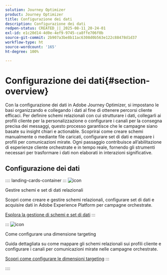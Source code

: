 ```yaml
---
solution: Journey Optimizer
product: Journey Optimizer
title: Configurazione dei dati
description: Configurazione dei dati
redpen-status: CREATED_||_2025-08-11_20-24-01
exl-id: e1c20d14-4d0e-4ef9-9745-ca8ffe706f0b
source-git-commit: 2b907a3be8b11ac6308d0b563e122c88478d1d37
workflow-type: ht
source-wordcount: '165'
ht-degree: 100%

---
```


# Configurazione dei dati{#section-overview}

Con la configurazione dei dati in Adobe Journey Optimizer, si impostano le basi organizzando e collegando i dati al fine di ottenere percorsi cliente efficaci. Per definire schemi relazionali con cui strutturare i dati, collegarli ai profili cliente per la personalizzazione o configurare i canali per la consegna precisa dei messaggi, questo processo garantisce che le campagne siano basate su insight chiari e actionable. Scoprirai come creare schemi manualmente o mediante file caricati, configurare set di dati e mappare i profili per comunicazioni mirate. Ogni passaggio contribuisce all’abilitazione di esperienze cliente orchestrate e in tempo reale, fornendo gli strumenti necessari per trasformare i dati non elaborati in interazioni significative.

## Configurazione dei dati

:::: landing-cards-container
:::
![icon](https://cdn.experienceleague.adobe.com/icons/gear.svg)

Gestire schemi e set di dati relazionali

Scopri come creare e gestire schemi relazionali, configurare set di dati e acquisire dati in Adobe Experience Platform per campagne orchestrate.

[Esplora la gestione di schemi e set di dati](schemas-datasets-landing-page.md)
:::

:::
![icon](https://cdn.experienceleague.adobe.com/icons/bullseye.svg)

Come configurare una dimensione targeting

Guida dettagliata su come mappare gli schemi relazionali sui profili cliente e configurare i canali per comunicazioni mirate nelle campagne orchestrate.

[Scopri come configurare le dimensioni targeting](../using/orchestrated/target-dimension.md)
:::

::::
